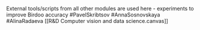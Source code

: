 External tools/scripts from all other modules are used here - experiments to improve Birdoo accuracy
#PavelSkribtsov #AnnaSosnovskaya #AlinaRadaeva 
[[R&D Computer vision and data science.canvas]]
